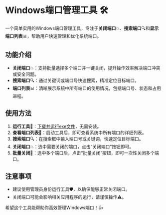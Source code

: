 # Windows端口管理工具 🛠️

一个简单实用的Windows端口管理工具，专注于**关闭端口**💥、**搜索端口**🔍和**显示端口列表**📊，帮助用户快速管理和优化系统端口。

## 功能介绍
- **关闭端口**💥：支持批量选择多个端口并一键关闭，提升操作效率解决端口冲突或安全问题。
- **搜索端口**🔍：通过关键词或端口号快速搜索，精准定位目标端口。
- **端口列表**📊：清晰展示系统中所有端口的使用情况，包括端口号、状态和占用进程。

## 使用方法
1. **运行工具**🚀：[下载并运行exe文件](https://gitee.com/ilovesshan/win-portkill/blob/master/exe/windows-%E7%AB%AF%E5%8F%A3%E7%AE%A1%E7%90%86%E5%B7%A5%E5%85%B7%20Setup%201.0.0.exe)，无需安装。
2. **查看端口列表**👀：启动工具后，即可查看系统中所有端口的详细列表。
3. **搜索端口**🔍：在搜索框中输入端口号或关键词，快速定位目标端口。
4. **关闭端口**💥：选中需要关闭的端口，点击“关闭端口”按钮即可。
5. **批量关闭**📝：选中多个端口后，点击“批量关闭”按钮，即可一次性关闭多个端口。

## 注意事项
- 建议使用管理员身份运行工具🛡️，以确保能够正常关闭端口。
- 关闭端口可能会影响相关应用程序的运行，请谨慎操作⚠️。

希望这个工具能帮助你高效管理Windows端口！👍
